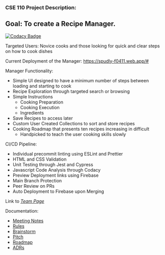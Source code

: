 ### CSE 110 Project Description:

## Goal: To create a Recipe Manager.

[![Codacy Badge](https://app.codacy.com/project/badge/Grade/f0cfb72611de4302a795bb3c2337b5f3)](https://www.codacy.com/gh/cse110-fa21-group27/cse110-fa21-group27/dashboard?utm_source=github.com&utm_medium=referral&utm_content=cse110-fa21-group27/cse110-fa21-group27&utm_campaign=Badge_Grade)

Targeted Users: Novice cooks and those looking for quick and clear steps on how to cook dishes

Current Deployment of the Manager: https://spudly-f0411.web.app/#

Manager Functionality:

- Simple UI designed to have a minimum number of steps between loading and starting to cook
- Recipe Exploration through targeted search or browsing
- Simple Instructions
  - Cooking Preparation
  - Cooking Execution
  - Ingredients
- Save Recipes to access later
- Custom User Created Collections to sort and store recipes
- Cooking Roadmap that presents ten recipes increasing in difficult
  - Handpicked to teach the user cooking skills slowly

CI/CD Pipeline: 

- Individual precommit linting using ESLint and Prettier
- HTML and CSS Validation
- Unit Testing through Jest and Cypress
- Javascript Code Analysis through Codacy
- Preview Deployment links using Firebase
- Main Branch Protection
- Peer Review on PRs
- Auto Deployment to Firebase upon Merging

Link to _[Team Page](https://github.com/cse110-fa21-group27/cse110-fa21-group27/blob/main/admin/team.md)_

Documentation:

- [Meeting Notes](https://github.com/cse110-fa21-group27/cse110-fa21-group27/tree/main/admin/meetings)
- [Rules](https://github.com/cse110-fa21-group27/cse110-fa21-group27/blob/main/admin/misc/rules.pdf)
- [Brainstorm](https://github.com/cse110-fa21-group27/cse110-fa21-group27/tree/main/specs/brainstorm)
- [Pitch](https://github.com/cse110-fa21-group27/cse110-fa21-group27/blob/main/specs/pitch/Pitch.pdf)
- [Roadmap](https://github.com/cse110-fa21-group27/cse110-fa21-group27/blob/main/specs/roadmap/Roadmap.PNG)
- [ADRs](https://github.com/cse110-fa21-group27/cse110-fa21-group27/tree/main/specs/adr)

